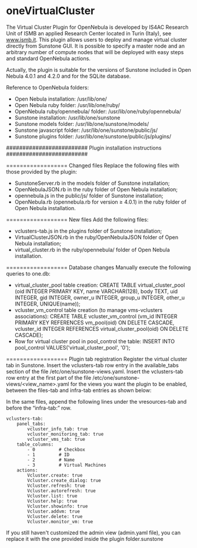 oneVirtualCluster
=================

The Virtual Cluster Plugin for OpenNebula is developed by IS4AC Research Unit of ISMB an applied Research Center located in Turin (Italy), see www.ismb.it. This plugin allows users to deploy and manage virtual cluster directly from Sunstone GUI. It is possible to specify a master node and an arbitrary number of compute nodes that will be deployed with easy steps and standard OpenNebula actions.

Actually, the plugin is suitable for the versions of Sunstone included in Open Nebula 4.0.1 and 4.2.0 and for the SQLite database.

Reference to OpenNebula folders:
- Open Nebula installation: /usr/lib/one/
- Open Nebula ruby folder: /usr/lib/one/ruby/
- OpenNebula ruby/opennebula/ folder: /usr/lib/one/ruby/opennebula/ 
- Sunstone installation: /usr/lib/one/sunstone
- Sunstone models folder: /usr/lib/one/sunstone/models/
- Sunstone javascript folder: /usr/lib/one/sunstone/public/js/
- Sunstone plugins folder: /usr/lib/one/sunstone/public/js/plugins/

#########################
Plugin installation instructions
#########################

==================
Changed files
Replace the following files with those provided by the plugin:
- SunstoneServer.rb in the models folder of Sunstone installation;
- OpenNebulaJSON.rb in the ruby folder of Open Nebula installation;
- opennebula.js in the public/js/ folder of Sunstone installation;
- OpenNebula.rb (opennebula.rb for version ≥ 4.0.1) in the ruby folder of Open Nebula installation.

==================
New files
Add the following files:
- vclusters-tab.js in the plugins folder of Sunstone installation;
- VirtualClusterJSON.rb in the ruby/OpenNebulaJSON folder of Open Nebula installation;
- virtual_cluster.rb in the ruby/opennebula/ folder of Open Nebula installation.

==================
Database changes
Manually execute the following queries to one.db:
  - virtual_cluster_pool table creation:
    CREATE TABLE virtual_cluster_pool (oid INTEGER PRIMARY KEY, name VARCHAR(128), body TEXT, uid INTEGER, gid INTEGER, owner_u INTEGER, group_u INTEGER, other_u INTEGER, UNIQUE(name)); 
  - vcluster_vm_control table creation (to manage vms-vclusters associations):
   CREATE TABLE vcluster_vm_control (vm_id INTEGER PRIMARY KEY REFERENCES vm_pool(oid) ON DELETE CASCADE, vcluster_id INTEGER REFERENCES virtual_cluster_pool(oid) ON DELETE CASCADE); 
  - Row for virtual cluster pool in pool_control the table:
    INSERT INTO pool_control VALUES('virtual_cluster_pool', '0');

==================
Plugin tab registration
Register the virtual cluster tab in Sunstone. 
Insert the vclusters-tab row entry in the available_tabs section of the file /etc/one/sunstone-views.yaml.
Insert the vclusters-tab row entry at the first part of the file /etc/one/sunstone-views/<view_name>.yaml for the views you want the plugin to be enabled, between the files-tab and infra-tab entries as shown below:

In the same files, append the following lines  under the vresources-tab and  before the “infra-tab:” row.

    vclusters-tab: 
        panel_tabs: 
            vcluster_info_tab: true 
            vcluster_monitoring_tab: true 
            vcluster_vms_tab: true 
        table_columns: 
            - 0         # Checkbox 
            - 1         # ID 
            - 2         # Name 
            - 3         # Virtual Machines 
        actions: 
            Vcluster.create: true 
            Vcluster.create_dialog: true 
            Vcluster.refresh: true 
            Vcluster.autorefresh: true 
            Vcluster.list: true 
            Vcluster.help: true 
            Vcluster.showinfo: true 
            Vcluster.addvm: true 
            Vcluster.delete: true 
            Vcluster.monitor_vm: true 

If you still haven't customized the admin view (admin.yaml file), you can replace it with the one provided inside the plugin folder.sunstone


